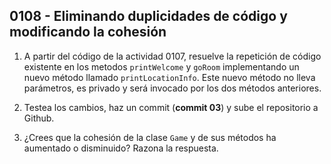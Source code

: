 ## 0108 - Eliminando duplicidades de código y modificando la cohesión

1. A partir del código de la actividad 0107, resuelve la repetición de código existente en los metodos `printWelcome` y `goRoom` implementando un nuevo método llamado `printLocationInfo`. Este nuevo método no lleva parámetros, es privado y será invocado por los dos métodos anteriores.

2. Testea los cambios, haz un commit (**commit 03**) y sube el repositorio a Github.

3. ¿Crees que la cohesión de la clase `Game` y de sus métodos ha aumentado o disminuido? Razona la respuesta.
